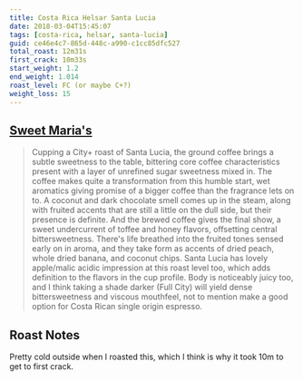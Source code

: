 ```yaml
---
title: Costa Rica Helsar Santa Lucia
date: 2018-03-04T15:45:07
tags: [costa-rica, helsar, santa-lucia]
guid: ce46e4c7-865d-448c-a990-c1cc85dfc527
total_roast: 12m31s
first_crack: 10m33s
start_weight: 1.2
end_weight: 1.014
roast_level: FC (or maybe C+?)
weight_loss: 15
---
```


## [Sweet Maria's][sm]

[sm]: https://web.archive.org/web/20180304214338/https://www.sweetmarias.com/product/costa-rica-helsar-santa-lucia

> Cupping a City+ roast of Santa Lucia, the ground coffee brings a subtle
> sweetness to the table, bittering core coffee characteristics present with a
> layer of unrefined sugar sweetness mixed in. The coffee makes quite a
> transformation from this humble start, wet aromatics giving promise of a
> bigger coffee than the fragrance lets on to. A coconut and dark chocolate
> smell comes up in the steam, along with fruited accents that are still a
> little on the dull side, but their presence is definite. And the brewed coffee
> gives the final show, a sweet undercurrent of toffee and honey flavors,
> offsetting central bittersweetness. There's life breathed into the fruited
> tones sensed early on in aroma, and they take form as accents of dried peach,
> whole dried banana, and coconut chips. Santa Lucia has lovely apple/malic
> acidic impression at this roast level too, which adds definition to the
> flavors in the cup profile. Body is noticeably juicy too, and I think taking a
> shade darker (Full City) will yield dense bittersweetness and viscous
> mouthfeel, not to mention make a good option for Costa Rican single origin
> espresso. 

## Roast Notes

Pretty cold outside when I roasted this, which I think is why it took 10m to get
to first crack.
